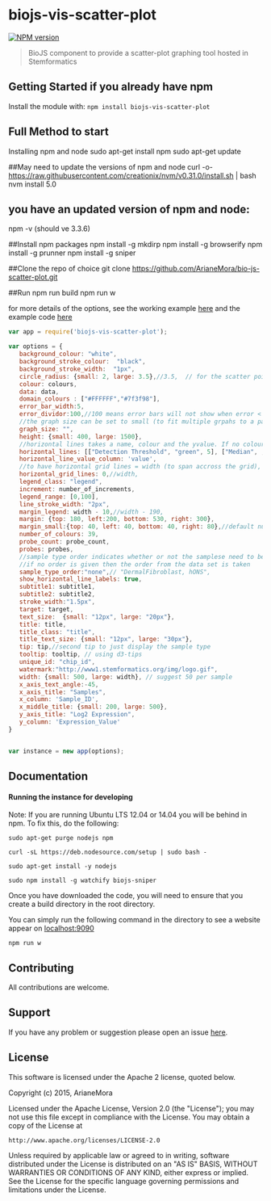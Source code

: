 # biojs-vis-scatter-plot

[![NPM version](http://img.shields.io/npm/v/biojs-vis-rohart-msc-test.svg)](https://www.npmjs.org/package/biojs-vis-scatter-plot) 

> BioJS component to provide a scatter-plot graphing tool hosted in Stemformatics

## Getting Started if you already have npm
Install the module with: `npm install biojs-vis-scatter-plot`

## Full Method to start
Installing npm and node
sudo apt-get install npm
sudo apt-get update

##May need to update the versions of npm and node
curl -o- https://raw.githubusercontent.com/creationix/nvm/v0.31.0/install.sh | bash
nvm install 5.0

## you have an updated version of npm and node:
npm -v
(should ve 3.3.6)

##Install npm packages
npm install -g mkdirp
npm install -g browserify
npm install -g prunner
npm install -g sniper

##Clone the repo of choice
git clone https://github.com/ArianeMora/bio-js-scatter-plot.git

##Run
npm run build
npm run w

for more details of the options, see the working example [here](http://biojs.io/d/biojs-vis-scatter-plot)  and the example code [here](https://github.com/ArianeMora/bio-js-scatter-plot/blob/master/examples/simple.js)


```javascript
var app = require('biojs-vis-scatter-plot');

var options = {
   background_colour: "white",
   background_stroke_colour:  "black",
   background_stroke_width:  "1px",
   circle_radius: {small: 2, large: 3.5},//3.5,  // for the scatter points
   colour: colours,
   data: data,
   domain_colours : ["#FFFFFF","#7f3f98"],
   error_bar_width:5,
   error_dividor:100,//100 means error bars will not show when error < 1% value 
   //the graph size can be set to small (to fit multiple grpahs to a page)
   graph_size: "",
   height: {small: 400, large: 1500},
   //horizontal lines takes a name, colour and the yvalue. If no colour is given one is chosen at random
   horizontal_lines: [["Detection Threshold", "green", 5], ["Median", , 8.93]],
   horizontal_line_value_column: 'value',
   //to have horizontal grid lines = width (to span accross the grid), otherwise = 0
   horizontal_grid_lines: 0,//width,
   legend_class: "legend",
   increment: number_of_increments,
   legend_range: [0,100],
   line_stroke_width: "2px",
   margin_legend: width - 10,//width - 190,
   margin: {top: 180, left:200, bottom: 530, right: 300},
   margin_small:{top: 40, left: 40, bottom: 40, right: 80},//default number of colours is 39 (before it `            reitterates over it again)
   number_of_colours: 39,
   probe_count: probe_count,
   probes: probes,
   //sample type order indicates whether or not the samplese need to be represented in a specific order
   //if no order is given then the order from the data set is taken
   sample_type_order:"none",// "DermalFibroblast, hONS",
   show_horizontal_line_labels: true,
   subtitle1: subtitle1,
   subtitle2: subtitle2,
   stroke_width:"1.5px",
   target: target,
   text_size:  {small: "12px", large: "20px"},
   title: title,
   title_class: "title",
   title_text_size: {small: "12px", large: "30px"},
   tip: tip,//second tip to just display the sample type
   tooltip: tooltip, // using d3-tips
   unique_id: "chip_id",
   watermark:"http://www1.stemformatics.org/img/logo.gif",
   width: {small: 500, large: width}, // suggest 50 per sample
   x_axis_text_angle:-45,
   x_axis_title: "Samples",
   x_column: 'Sample_ID',
   x_middle_title: {small: 200, large: 500},
   y_axis_title: "Log2 Expression",
   y_column: 'Expression_Value'
}


var instance = new app(options);
```

## Documentation

#### Running the instance for developing

Note: If you are running Ubuntu LTS 12.04 or 14.04 you will be behind in npm. To fix this, do the following:
```
sudo apt-get purge nodejs npm

curl -sL https://deb.nodesource.com/setup | sudo bash -

sudo apt-get install -y nodejs

sudo npm install -g watchify biojs-sniper

```

Once you have downloaded the code, you will need to ensure that you create a build directory in the root directory.

You can simply run the following command in the directory to see a website appear on [localhost:9090](http://localhost:9090)

```
npm run w
```

## Contributing

All contributions are welcome.

## Support

If you have any problem or suggestion please open an issue [here](https://github.com/rowlandm/biojs-vis-rohart-msc-test/issues).

## License 
This software is licensed under the Apache 2 license, quoted below.

Copyright (c) 2015, ArianeMora

Licensed under the Apache License, Version 2.0 (the "License"); you may not
use this file except in compliance with the License. You may obtain a copy of
the License at

    http://www.apache.org/licenses/LICENSE-2.0

Unless required by applicable law or agreed to in writing, software
distributed under the License is distributed on an "AS IS" BASIS, WITHOUT
WARRANTIES OR CONDITIONS OF ANY KIND, either express or implied. See the
License for the specific language governing permissions and limitations under
the License.
